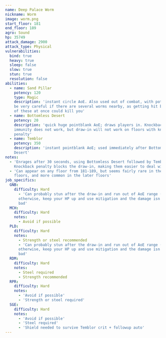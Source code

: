 ```yaml
---
name: Deep Palace Worm
nickname: Worm
image: worm.png
start_floor: 181
end_floor: 189
agro: Sound
hp: 35749
attack_damage: 2900
attack_type: Physical
vulnerabilities:
  bind: true
  heavy: true
  sleep: false
  slow: true
  stun: true
  resolution: false
abilities:
  - name: Sand Pillar
    potency: 120
    type: Magic
    description: 'instant circle AoE. Also used out of combat, with potency 75;
    be very careful if there are several worms nearby, as getting hit by a few
    of these at once could kill you'
  - name: Bottomless Desert
    potency: 20
    description: 'quick huge pointblank AoE; draws players in. Knockback
    immunity does not work, but draw-in will not work on floors with knockback
    penalty'
  - name: Temblor
    potency: 350
    description: 'instant pointblank AoE; used immediately after Bottomless
    Desert'
notes:
  - 'Enrages after 30 seconds, using Bottomless Desert followed by Temblor.
    Knockback penalty blocks the draw-in, making them easier to deal with'
  - 'Can appear on any floor from 181-189, but seems fairly rare in the earlier
    floors, and more common in the later floors'
job_specifics:
  GNB:
    difficulty: Hard
      - 'Can probably stun after the draw-in and run out of AoE range (?);
      otherwise, keep your HP up and use mitigation and the damage isn''t too
      bad'
  MCH:
    difficulty: Hard
    notes:
      - Avoid if possible
  PLD:
    difficulty: Hard
    notes:
      - Strength or steel recommended
      - 'Can probably stun after the draw-in and run out of AoE range (?);
      otherwise, keep your HP up and use mitigation and the damage isn''t too
      bad'
  RDM:
    difficulty: Hard
    notes:
      - Steel required
      - Strength recommended
  RPR:
    difficulty: Hard
    notes:
      - 'Avoid if possible'
      - 'Strength or steel required'
  SGE:
    difficulty: Hard
    notes:
      - 'Avoid if possible'
      - 'Steel required'
      - 'Shield needed to survive Temblor crit + followup auto'
---
```

